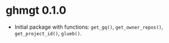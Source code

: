 # ghmgt 0.1.0

* Initial package with functions: `get_gq()`, `get_owner_repos()`, `get_project_id()`, `glueb()`.
